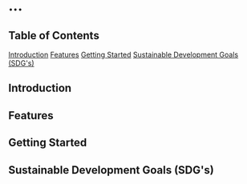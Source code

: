 # ...

## Table of Contents
  [Introduction](#introduction)
  [Features](#features)
  [Getting Started](#getting-started)
  [Sustainable Development Goals (SDG's)](#sustainable-development-goal-(SDG's))

## Introduction

## Features

## Getting Started

## Sustainable Development Goals (SDG's)

